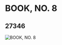 # BOOK, NO. 8
## 27346
![BOOK, NO. 8](https://lc-www-live-s.legocdn.com/media/bricks/5/2/6157932.jpg)